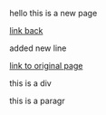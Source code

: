 hello this is a new page

[link back](jquerytest.md)

added new line

[link to original page](index.html)
<div>
this is a div
</div>

<p>
this is a paragr
</p>